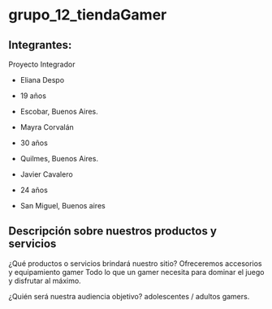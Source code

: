 # grupo_12_tiendaGamer
## Integrantes:
Proyecto Integrador
 
- Eliana Despo
- 19 años
- Escobar, Buenos Aires.

- Mayra Corvalán
- 30 años
- Quilmes, Buenos Aires.

- Javier Cavalero
- 24 años
- San Miguel, Buenos aires


## Descripción sobre nuestros productos y servicios
¿Qué productos o servicios brindará nuestro sitio? 
Ofreceremos accesorios y equipamiento gamer
Todo lo que un gamer necesita para dominar el juego y disfrutar al máximo.

¿Quién será nuestra audiencia
objetivo?
adolescentes / adultos gamers.
